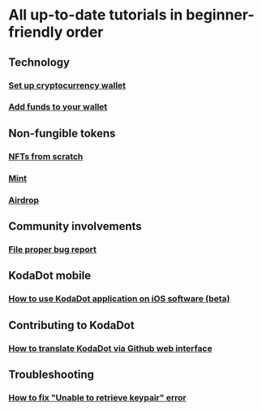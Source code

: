 # All up-to-date tutorials in beginner-friendly order

## Technology

### [Set up cryptocurrency wallet](tutorials/how_to_create_wallet.md)

### [Add funds to your wallet](/tutorials/how_to_top_up_wallet.md)

## Non-fungible tokens

### [NFTs from scratch](how-to-make-nft.md)

### [Mint](/tutorials/how_to_mint.md)

### [Airdrop](/tutorials/how_to_airdrop.md)

## Community involvements

### [File proper bug report](/tutorials/how_to_bug_report.md)

## KodaDot mobile

### [How to use KodaDot application on iOS software (beta)](/tutorials/how-to-kodadot-phone-ios.md)

## Contributing to KodaDot

### [How to translate KodaDot via Github web interface](/tutorials/language-translations.md)

## Troubleshooting

### [How to fix "Unable to retrieve keypair" error](/tutorials/how-to-fix-error-keypair.md)


